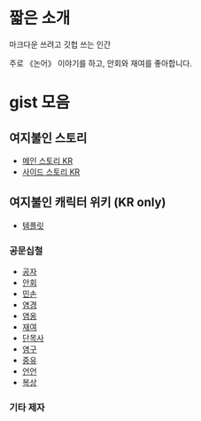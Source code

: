 # 짧은 소개

마크다운 쓰려고 깃헙 쓰는 인간

주로 《논어》 이야기를 하고, 안회와 재여를 좋아합니다.

# gist 모음

## 여지불인 스토리

- [메인 스토리 KR](https://gist.github.com/jyhyun1008/e1a956d01d5b263594b108ca3885361f)
- [사이드 스토리 KR](https://gist.github.com/jyhyun1008/c970c3d76f2ddaee832afaad7667dd23)


## 여지불인 캐릭터 위키 (KR only)

- [템플릿](https://gist.github.com/jyhyun1008/716852a6ff391f9c26bd751cded345ef)

### 공문십철
- [공자](https://gist.github.com/jyhyun1008/93df4c9e04bee197518a81f72c560c7a)
- [안회](https://gist.github.com/jyhyun1008/fa8e1e922fb5d9ca49ed4386f9c98c32)
- [민손](https://gist.github.com/jyhyun1008/9b07cb1b6c1f5a3e358d926620c7d104)
- [염경](https://gist.github.com/jyhyun1008/09bc7d3f9587fe1be04e4257756f2a7c)
- [염옹](https://gist.github.com/jyhyun1008/6302c3e180acbb94e78599e9e94b4dcf)
- [재여](https://gist.github.com/jyhyun1008/d786a95813989ea7aba46fe3aec612da)
- [단목사](https://gist.github.com/jyhyun1008/af49d28674fce8da840cd4c0b4644cf0)
- [염구](https://gist.github.com/jyhyun1008/3d48dcd4965c7b607b116ebca784716c)
- [중유](https://gist.github.com/jyhyun1008/1638de4ee8259e1c3503670d88301472)
- [언언](https://gist.github.com/jyhyun1008/e4745eaf426931b4480992e9f6b5e891)
- [복상](https://gist.github.com/jyhyun1008/a9d1b4d515ec753477641043b97ef76a)

### 기타 제자
